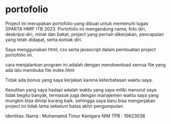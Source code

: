 ﻿# portofolio


Project ini merupakan portofolio yang dibuat untuk memenuhi tugas SPARTA HMIF ITB 2023. 
Portofolio ini mengandung nama, foto diri, deskripsi diri, minat dan bakat, project yang pernah dikerjakan, pencapaian yang telah didapat, serta kontak diri.

Saya menggunakan html, css serta javascript dalam pembuatan project portofolio ini.

cara menjalankan program ini adalah dengan mendownload semua file yang ada lalu membuka file index.html

Tidak ada bonus yang saya kerjakan karena keterbatasan waktu saya.

Kesulitan yang saya hadapi adalah waktu yang saya miliki menurut saya tidak begitu banyak, termasuk juga dengan manajemen waktu saya yang mungkin bisa dinilai kurang baik. sehingga saya baru bisa mengerjakan project ini tidak lama sebelum batas akhir pengumpulan.

Identitas:
Nama : Muhamamd Timur Kanigara
NIM TPB : 19623038
